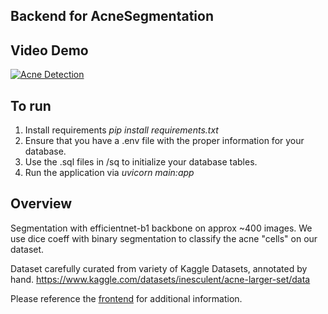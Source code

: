 Backend for AcneSegmentation
---------------------------------

Video Demo
----------------
[![Acne Detection](https://img.youtube.com/vi/eicBLMGiN2c/0.jpg)](https://www.youtube.com/watch?v=eicBLMGiN2c)



**To run**
-----------------

1. Install requirements *pip install requirements.txt*
2. Ensure that you have a .env file with the proper information for your database.
3. Use the .sql files in /sq to initialize your database tables.
4. Run the application via *uvicorn main:app*



**Overview**
-----------------

Segmentation with efficientnet-b1 backbone on approx ~400 images. We use dice coeff with binary segmentation to classify the acne "cells" on our dataset.

Dataset carefully curated from variety of Kaggle Datasets, annotated by hand.
https://www.kaggle.com/datasets/inesculent/acne-larger-set/data

Please reference the [frontend](https://github.com/Inesculent/AcneFrontend) for additional information.





